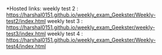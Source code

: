 *Hosted links:
weekly test 2 : https://harshal0151.github.io/weekly_exam_Geekster/Weekly-test2/index.html
weekly test 3 : https://harshal0151.github.io/weekly_exam_Geekster/weekly-test3/index.html
weekly test 4 : https://harshal0151.github.io/weekly_exam_Geekster/Weekly-test4/index.html
